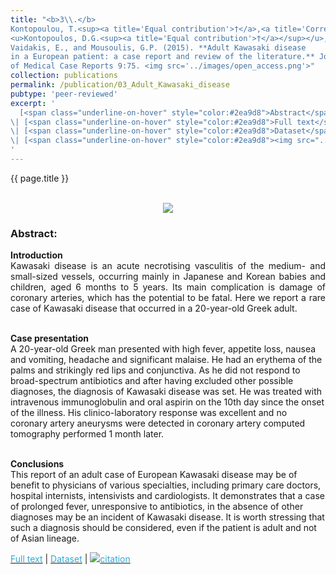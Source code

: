 ```yaml
---
title: "<b>3\\.</b> 
Kontopoulou, T.<sup><a title='Equal contribution'>†</a>,<a title='Corresponding author'>✉</a></sup>, 
<u>Kontopoulos, D.G.<sup><a title='Equal contribution'>†</a></sup></u>, 
Vaidakis, E., and Mousoulis, G.P. (2015). **Adult Kawasaki disease 
in a European patient: a case report and review of the literature.** Journal 
of Medical Case Reports 9:75. <img src='../images/open_access.png'>"
collection: publications
permalink: /publication/03_Adult_Kawasaki_disease
pubtype: 'peer-reviewed'
excerpt: '
  [<span class="underline-on-hover" style="color:#2ea9d8">Abstract</span>](../publication/03_Adult_Kawasaki_disease)
\| [<span class="underline-on-hover" style="color:#2ea9d8">Full text</span>](https://jmedicalcasereports.biomedcentral.com/articles/10.1186/s13256-015-0516-9)
\| [<span class="underline-on-hover" style="color:#2ea9d8">Dataset</span>](https://figshare.com/articles/Clinico_laboratory_values_of_an_adult_patient_with_Kawasaki_disease_in_Europe/1080767)
\| [<span class="underline-on-hover" style="color:#2ea9d8"><img src="../images/bibtex.svg">citation</span>](../bibtex/3_Kawasaki.bib)
'
---
```


{{ page.title }}<br>
<br><center><img src="../images/publications/kawasaki_figure.jpg"></center>

### Abstract:

<p style='text-align: justify;'>
<b>Introduction</b><br>
Kawasaki disease is an acute necrotising vasculitis of the medium- and 
small-sized vessels, occurring mainly in Japanese and Korean babies and 
children, aged 6 months to 5 years. Its main complication is damage of 
coronary arteries, which has the potential to be fatal. Here we report a 
rare case of Kawasaki disease that occurred in a 20-year-old Greek adult.<br><br>

<b>Case presentation</b><br>
A 20-year-old Greek man presented with high fever, appetite loss, nausea 
and vomiting, headache and significant malaise. He had an erythema of 
the palms and strikingly red lips and conjunctiva. As he did not respond 
to broad-spectrum antibiotics and after having excluded other possible 
diagnoses, the diagnosis of Kawasaki disease was set. He was treated with 
intravenous immunoglobulin and oral aspirin on the 10th day since the 
onset of the illness. His clinico-laboratory response was excellent and 
no coronary artery aneurysms were detected in coronary artery computed 
tomography performed 1 month later.<br><br>

<b>Conclusions</b><br>
This report of an adult case of European Kawasaki disease may be of benefit to physicians of various specialties, including primary care doctors, hospital internists, intensivists and cardiologists. It demonstrates that a case of prolonged fever, unresponsive to antibiotics, in the absence of other diagnoses may be an incident of Kawasaki disease. It is worth stressing that such a diagnosis should be considered, even if the patient is adult and not of Asian lineage.
</p>

[<span class="underline-on-hover" style="color:#2ea9d8">Full text</span>](https://jmedicalcasereports.biomedcentral.com/articles/10.1186/s13256-015-0516-9)
\| [<span class="underline-on-hover" style="color:#2ea9d8">Dataset</span>](https://figshare.com/articles/Clinico_laboratory_values_of_an_adult_patient_with_Kawasaki_disease_in_Europe/1080767)
\| [<span class="underline-on-hover" style="color:#2ea9d8"><img src="../images/bibtex.svg">citation</span>](../bibtex/3_Kawasaki.bib)

